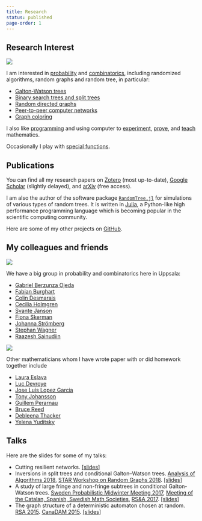 ```yaml
---
title: Research
status: published
page-order: 1
---
```


## Research Interest

<a style="color: black" href="https://doi.org/10/ggmxmf">
<img src="{static}/images/research/kademlia-digraph.png" class="heading"></img>
</a>

I am interested in [probability]({tag}probability) and [combinatorics]({tag}combinatorics), including randomized algorithms, random
graphs and random tree, in particular:

- [Galton-Watson trees](http://www.combinatorics.org/ojs/index.php/eljc/article/view/v25i3p40)
- [Binary search trees and split trees](http://drops.dagstuhl.de/opus/volltexte/2018/8908/)
- [Random directed graphs](https://onlinelibrary.wiley.com/doi/full/10.1002/rsa.20707)
- [Peer-to-peer computer networks](https://link.springer.com/chapter/10.1007%2F978-3-642-45030-3_66)
- [Graph coloring](https://onlinelibrary.wiley.com/doi/full/10.1002/rsa.20695)

I also like [programming]({tag}programming) and using computer to [experiment]({tag}experimental-math), [prove]({tag}CAS), and
[teach]({tag}teaching) mathematics.

Occasionally I play with [special functions](https://arxiv.org/abs/1806.01122).

## Publications

You can find all my research papers on 
[Zotero](https://www.zotero.org/newptcai) (most up-to-date),
[Google Scholar](https://scholar.google.ca/citations?user=Zqh1PIEAAAAJ&hl=en) (slightly delayed), 
and
[arXiv](https://arxiv.org/search/math?query=Cai%2C+Xing+Shi&searchtype=author&abstracts=show&order=-announced_date_first&size=50) (free access).

I am also the author of the software package
[`RandomTree.jl`](https://github.com/newptcai/RandomTree.jl) for simulations of various types of
random trees. It is written in [Julia](https://julialang.org/), a Python-like high performance
programming language which is becoming popular in the scientific computing community.

Here are some of my other projects on <i class="fab fa-github"></i> [GitHub](https://github.com/newptcai).

## My colleagues and friends

<a style="color: black" href="{filename}../photo/friend.md">
<img src="{static}/images/colleague/04.jpg" class="heading"></img>
</a>

We have a big group in probability and combinatorics here in Uppsala:

* [Gabriel Berzunza Ojeda](http://www2.math.uu.se/~gabbe533/Gabo26.html) <i class="fas fa-dumbbell"></i>
* [Fabian Burghart](https://katalog.uu.se/profile/?id=N18-1431) <i class="fas fa-music"></i>
* [Colin Desmarais](https://katalog.uu.se/profile/?id=N17-1633) <i class="fab fa-canadian-maple-leaf"></i>
* [Cecilia Holmgren](http://katalog.uu.se/profile/?id=N5-824) <i class="fas fa-camera-retro"></i> <i class="fas fa-horse"></i>
* [Svante Janson](http://www2.math.uu.se/~svante/papers/) <i class="fas fa-skiing-nordic"></i>
* [Fiona Skerman](http://www2.math.uu.se/~fiosk856/) <i class="fas fa-snowboarding"></i>
* [Johanna Strömberg](https://katalog.uu.se/profile/?id=N16-1207) <i class="fas fa-glasses"></i>
* [Stephan Wagner](https://www.researchgate.net/profile/Stephan_Wagner) <i class="fas fa-chess-king"></i>
* [Raazesh Sainudiin](https://lamastex.github.io/) <i class="fab fa-reddit-alien"></i>

<a style="color: black" href="{filename}../photo/friend.md">
<img src="{static}/images/me/01.jpg" class="heading"></img>
</a>

Other mathematicians whom I have wrote paper with or did homework together include

- [Laura Eslava](http://sigma.iimas.unam.mx/laura/) <i class="fas fa-hand-rock"></i>
- [Luc Devroye](http://luc.devroye.org) <i class="fas fa-bicycle"></i>
- [Jose Luis Lopez Garcia](https://www.unavarra.es/pdi?uid=2369)
- [Tony Johansson](https://katalog.uu.se/profile/?id=N17-395) <i class="fas fa-theater-masks"></i>
- [Guillem Perarnau](http://www-ma4.upc.edu/~guillem.perarnau/) <i class="far fa-laugh"></i>
- [Bruce Reed](https://www.cs.mcgill.ca/~breed/) <i class="fas fa-beer"></i>
- [Debleena Thacker](http://www2.math.uu.se/~debth221/) <i class="fas fa-rupee-sign"></i>
- [Yelena Yuditsky](https://sites.google.com/view/yuditsky) <i class="fas fa-dragon"></i>


## Talks

Here are the slides for some of my talks:

-  Cutting resilient networks.  [[slides]]({static}/doc/cutting-slides.pdf)
-  Inversions in split trees and conditional Galton–Watson trees.  [Analysis of Algorithms
   2018](http://math.uu.se/aofa2018), [STAR Workshop on Random Graphs
   2018](http://www.math.ru.nl/~rkang/SWRG2018/).  [[slides]]({static}/doc/inversion-talk.pdf)
-  A study of large fringe and non-fringe subtrees in conditional Galton-Watson trees.  [Sweden
   Probabilistic Midwinter Meeting
   2017](http://www.math.umu.se/english/research/discrete-mathematics/workshop), [Meeting of the
   Catalan, Spanish, Swedish Math
   Societies](https://old.liu.se/mai/catspsw.math/abstracts/9-graphs-hypergraphs-and-set-systems/1.720559/9-Graphs-Hypergraphs-and-Set-Systems.pdf),
   [RS&A 2017](http://rsa2017.amu.edu.pl/abs/Cai.pdf).
   [[slides]]({static}/doc/fringe-subtree-slides.pdf)
-  The graph structure of a deterministic automaton chosen at random.  [RSA
   2015](http://rsa2015.amu.edu.pl/program).  [CanaDAM
   2015](https://canadam.math.ca/2015/program/abs/si2#xsc).  [[slides]]({static}/doc/rand-dfs.pdf)
